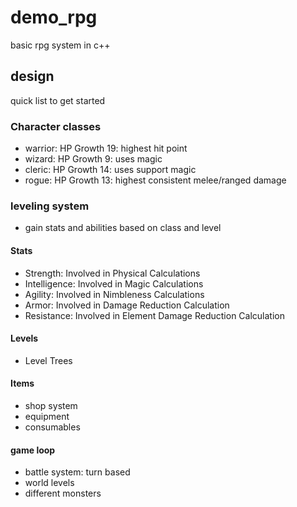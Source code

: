 # demo_rpg

basic rpg system in c++

## design
quick list to get started

### Character classes

- warrior: HP Growth 19: highest hit point
- wizard: HP Growth 9: uses magic
- cleric: HP Growth 14: uses support magic
- rogue: HP Growth 13: highest consistent melee/ranged damage

### leveling system

- gain stats and abilities based on class and level

#### Stats

- Strength: Involved in Physical Calculations
- Intelligence: Involved in Magic Calculations
- Agility: Involved in Nimbleness Calculations
- Armor: Involved in Damage Reduction Calculation
- Resistance: Involved in Element Damage Reduction Calculation

#### Levels
- Level Trees

#### Items

- shop system
- equipment
- consumables

#### game loop

- battle system: turn based
- world levels
- different monsters

